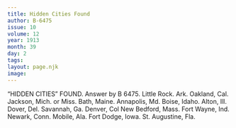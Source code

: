 ```yaml
---
title: Hidden Cities Found
author: B-6475
issue: 10
volume: 12
year: 1913
month: 39
day: 2
tags:
layout: page.njk
image:
---
```

“HIDDEN CITIES” FOUND.    Answer by B 6475.    Little Rock. Ark.    Oakland, Cal.    Jackson, Mich. or Miss.    Bath, Maine.    Annapolis, Md.    Boise, Idaho.    Alton, Ill.    Dover, Del.    Savannah, Ga.    Denver, Col    New Bedford, Mass.    Fort Wayne, Ind.    Newark, Conn.    Mobile, Ala.    Fort Dodge, Iowa.    St. Augustine, Fla. 




